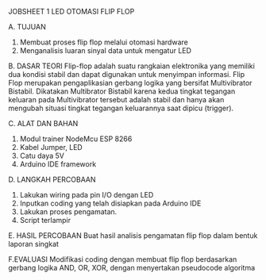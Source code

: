 JOBSHEET 1
LED
OTOMASI FLIP FLOP

A. TUJUAN
1. Membuat proses flip flop melalui otomasi hardware
2. Menganalisis luaran sinyal data untuk mengatur LED

B. DASAR TEORI
Flip-flop adalah suatu rangkaian elektronika yang memiliki dua kondisi stabil dan dapat digunakan
untuk menyimpan informasi. Flip Flop merupakan pengaplikasian gerbang logika yang bersifat
Multivibrator Bistabil. Dikatakan Multibrator Bistabil karena kedua tingkat tegangan keluaran
pada Multivibrator tersebut adalah stabil dan hanya akan mengubah situasi tingkat tegangan
keluarannya saat dipicu (trigger).

C. ALAT DAN BAHAN
1. Modul trainer NodeMcu ESP 8266
2. Kabel Jumper, LED
3. Catu daya 5V
4. Arduino IDE framework

D. LANGKAH PERCOBAAN
1. Lakukan wiring pada pin I/O dengan LED
2. Inputkan coding yang telah disiapkan pada Arduino IDE
3. Lakukan proses pengamatan.
4. Script terlampir

E. HASIL PERCOBAAN
Buat hasil analisis pengamatan flip flop dalam bentuk laporan singkat

F.EVALUASI
Modifikasi coding dengan membuat flip flop berdasarkan gerbang logika AND, OR, XOR, dengan
menyertakan pseudocode algoritma
